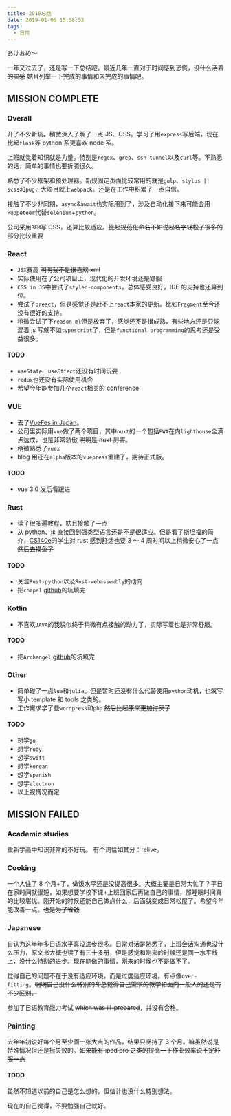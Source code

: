 ```yaml
---
title: 2018总结
date: 2019-01-06 15:58:53
tags:
  - 日常
---
```


あけおめ～

一年又过去了，还是写一下总结吧。最近几年一直对于时间感到恐慌，<del>没什么活着的实感</del> 姑且列举一下完成的事情和未完成的事情吧。

## MISSION COMPLETE

### Overall

开了不少新坑。稍微深入了解了一点 JS、CSS。学习了用`express`写后端，现在比起`flask`等 python 系更喜欢 node 系。

上班就觉着知识就是力量。特别是`regex`、`grep`、`ssh tunnel`以及`curl`等。不熟悉的话，简单的事情也要折腾很久。

熟悉了不少框架和预处理器。新规固定页面比较常用的就是`gulp`、`stylus || scss`和`pug`，大项目就上`webpack`。还是在工作中积累了一点自信。

接触了不少非同期，`async`&`await`也实际用到了，涉及自动化接下来可能会用`Puppeteer`代替`selenium`+`python`。

公司采用`BEM`写 CSS，还算比较适应。<del>比起规范化命名不如说起名字轻松了很多的部分比较重要</del>

### React

- `JSX`赛高 <del>明明我不是很喜欢 xml</del>
- 实际使用在了公司项目上，现代化的开发环境还是舒服
- `CSS in JS`中尝试了`styled-components`，总体感受良好，IDE 的支持也还算到位。
- 尝试了`preact`，但是感觉还是赶不上`react`本家的更新。比如`Fragment`至今还没有很好的支持。
- 稍微尝试了下`reason-ml`但是放弃了，感觉还不是很成熟，有些地方还是只能混着 js 写就不如`typescript`了，但是`functional programming`的思考还是受益很多。

#### TODO

- `useState`、`useEffect`还没有时间玩耍
- `redux`也还没有实际使用机会
- 希望今年能参加几个`react`相关的 conference

### VUE

- 去了[VueFes in Japan](https://blog.yue.coffee/articles/vuefes2018.html)。
- 公司里实际用`vue`做了两个项目，其中`nuxt`的一个包括`PWA`在内`lighthouse`全满点达成，也是非常骄傲 <del>明明是 nuxt 厉害</del>。
- 稍微熟悉了`vuex`
- blog 用还在`alpha`版本的`vuepress`重建了，期待正式版。

#### TODO

- vue 3.0 发后看跟进

### Rust

- 读了很多遍教程，姑且接触了一点
- 从 python、js 直接回到强类型语言还是不是很适应。但是看了[斯坦福](https://youtu.be/cDFSrVhnZKo?t=2210)的简介，[CS140e](http://web.stanford.edu/class/cs140e/)的学生对 rust 感到舒适也要 3 ～ 4 周时间以上稍微安心了一点 <del>然后去摸鱼了</del>

#### TODO

- 关注`Rust-python`以及`Rust-webassembly`的动向
- 把`chapel` [github](https://github.com/rainy-me/chapel)的坑填完

### Kotlin

- 不喜欢`JAVA`的我貌似终于稍微有点接触的动力了，实际写着也是非常舒服。

#### TODO

- 把`Archangel` [github](https://github.com/rainy-me/archangel)的坑填完

### Other

- 简单碰了一点`lua`和`julia`。但是暂时还没有什么代替使用`python`动机，也就写写小 template 和 tools 之类的。
- 工作需求学了些`wordpress`和`php` <del>然后比起原来更加讨厌了</del>

#### TODO

- 想学`go`
- 想学`ruby`
- 想学`swift`
- 想学`korean`
- 想学`spanish`
- 想学`electron`
- 以上视情况而定

## MISSION FAILED

### Academic studies

重新学高中知识非常的不好玩。
有个词恰如其分：relive。

### Cooking

一个人住了 8 个月+了，做饭水平还是没提高很多。大概主要是日常太忙了？平日在家时间就很短，如果想要学校下课+上班回家后再做自己的事情，那睡眠时间真的比较堪忧。刚开始的时候还能自己做点什么，后面就变成日常松屋了。希望今年能改善一点。<del>也是为了省钱</del>

### Japanese

自认为这半年多日语水平真没进步很多。日常对话是熟悉了，上班会话沟通也没什么压力，原文书大概也读了有三十多册，但是感觉和刚来的时候还是同一水平线上，没什么特别的进步。现在能做的事情，刚来的时候也不是做不了。

觉得自己的问题不在于没有适应环境，而是过度适应环境。有点像`over-fitting`。<del>明明自己没什么特别的却总觉得自己需求的教学和面向一般人的还是有不少区别。</del>

参加了日语教育能力考试 <del>which was ill-prepared</del>，并没有合格。

### Painting

去年年初说好每个月至少画一张大点的作品，结果只坚持了 3 个月。嘛虽然说是特殊情况但还是挺失败的。<del>如果能有 ipad pro 之类的提高一下作业效率说不定舒服一点</del>

#### TODO

虽然不知道以前的自己是怎么想的，但估计也没什么特别想法。

现在的自己觉得，不要勉强自己就好。
